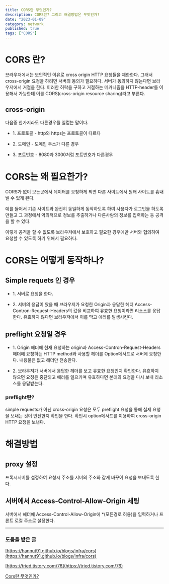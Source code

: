 ```yaml
---
title: CORS란 무엇인가?
description: CORS란? 그리고 해결방법은 무엇인가?
date: "2023-01-09"
category: network
published: true
tags: ["CORS"]
---
```


# CORS 란?

브라우저에서는 보안적인 이유로 cross origin HTTP 요청들을 제한한다. 그래서 cross-origin 요청을 하려면 서버의 동의가 필요하다. 서버가 동의하지 않는다면 브라우저에서 거절을 한다. 이러한 허락을 구하고 거절하는 메커니즘을 HTTP-header를 이용해서 가능한데 이를 CORS(cross-origin resource sharing)라고 부른다.

## cross-origin

다음중 한가지라도 다른경우를 일컫는 말이다.</br>

- 1\. 프로토콜 - http와 https는 프로토콜이 다르다

- 2\. 도메인 - 도메인 주소가 다른 경우

- 3\. 포트번호 - 8080과 3000처럼 포트번호가 다른경우

# CORS는 왜 필요한가?

CORS가 없이 모든곳에서 데이터를 요청하게 되면 다른 사이트에서 원래 사이트를 흉내낼 수 있게 된다. </br>

예를 들어서 기존 사이트와 완전히 동일하게 동작하도록 하여 사용자가 로그인을 하도록 만들고 그 과정에서 악의적으로 정보를 추출하거나 다른사람의 정보를 입력하는 등 공격을 할 수 있다. </br>

이렇게 공격을 할 수 없도록 브라우저에서 보호하고 필요한 경우에만 서버와 협의하여 요청할 수 있도록 하기 위해서 필요하다.

# CORS는 어떻게 동작하나?

## Simple requets 인 경우

- 1\. 서버로 요청을 한다.

- 2\. 서버의 응답이 왔을 때 브라우저가 요청한 Origin과 응답한 헤더 Access-Contron-Request-Headers의 값을 비교하여 유효한 요청이라면 리소스를 응답한다. 유효하지 않다면 브라우저에서 이를 막고 에러를 발생시킨다.

## preflight 요청일 경우

- 1\. Origin 헤더에 현재 요청하는 origin과 Access-Contron-Request-Headers헤더에 요청하는 HTTP method와 사용할 헤더를 Option메서드로 서버에 요청한다. 내용물은 없고 헤더만 전송한다.

- 2\. 브라우저가 서버에서 응답한 헤더를 보고 유효한 요청인지 확인한다. 유효하지 않으면 요청은 중단되고 에러를 일으키며 유효하다면 본래의 요청을 다시 보내 리소스를 응답받는다.

### preflight란?

simple requests가 아닌 cross-origin 요청은 모두 preflight 요청을 통해 실제 요청을 보내는 것이 안전한지 확인을 한다. 확인시 option메서드를 이용하여 cross-origin HTTP 요청을 보낸다.

# 해결방법

## proxy 설정

프록시서버를 설정하여 요청시 주소를 서버의 주소와 같게 바꾸어 요청을 보내도록 한다.

## 서버에서 Access-Control-Allow-Origin 세팅

서버에서 헤더에 Access-Control-Allow-Origin에 \*(모든경로 허용)을 입력하거나 프론트 로컬 주소로 설정한다.

---

### 도움을 받은 글

[https://hannut91.github.io/blogs/infra/cors](https://hannut91.github.io/blogs/infra/cors)

[https://tried.tistory.com/76](https://tried.tistory.com/76)

[Cors란 무엇인가?](https://tried.tistory.com/76)
